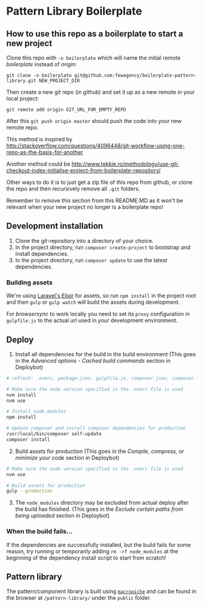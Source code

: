 # Pattern Library Boilerplate

## How to use this repo as a boilerplate to start a new project
Clone this repo with `-o boilerplate` which will name the initial remote *boilerplate* instead of *origin*:

```shell
git clone -o boilerplate git@github.com:fewagency/boilerplate-pattern-library.git NEW_PROJECT_DIR
```

Then create a new git repo (in github) and set it up as a new remote in your local project:
 
```shell
git remote add origin GIT_URL_FOR_EMPTY_REPO
```

After this `git push origin master` should push the code into your new remote repo.

This method is inspired by http://stackoverflow.com/questions/4096448/git-workflow-using-one-repo-as-the-basis-for-another

Another method could be http://www.tekkie.ro/methodology/use-git-checkout-index-initialise-project-from-boilerplate-repository/

Other ways to do it is to just get a zip file of this repo from github, or clone the repo and then recursively remove
all `.git` folders.

Remember to remove this section from this README.MD as it won't be relevant when your new project no longer is a
boilerplate repo!

## Development installation
1. Clone the git-repository into a directory of your choice.
2. In the project directory, run `composer create-project` to bootstrap and install dependencies.
3. In the project directory, run `composer update` to use the latest dependencies.

### Building assets
We're using [Laravel's Elixir](http://laravel.com/docs/elixir) for assets, so run `npm install` in the project root
and then `gulp` or `gulp watch` will build the assets during development.

For *browsersync* to work locally you need to set its `proxy` configuration in `gulpfile.js` to the
actual url used in your development environment.

## Deploy
1. Install all dependencies for the build in the build environment
(This goes in the *Advanced options* - *Cached build commands* section in Deploybot)
```bash
# refresh: .nvmrc, package.json, gulpfile.js, composer.json, composer.lock

# Make sure the node version specified in the .nvmrc file is used
nvm install
nvm use

# Install node_modules
npm install

# Update composer and install composer dependencies for production
/usr/local/bin/composer self-update
composer install
```
2. Build assets for production
(This goes in the *Compile, compress, or minimize your code* section in Deploybot)
```bash
# Make sure the node version specified in the .nvmrc file is used
nvm use

# Build assets for production
gulp --production
```
3. The `node_modules` directory may be excluded from actual deploy after the build has finished.
(This goes in the *Exclude certain paths from being uploaded* section in Deploybot)

### When the build fails...
If the dependencies are successfully installed, but the build fails for some reason,
try running or temporarily adding `rm -rf node_modules` at the beginning of the dependency install script
to start from scratch!

## Pattern library
The pattern/component library is built using [`macropiche`](https://github.com/fewagency/macropiche)
and can be found in the browser at `/pattern-library/` under the `public` folder. 
